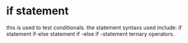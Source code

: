 # if statement
this is used to test conditionals.
the statement syntaxs used include:
    if statement
    if-else statement
    if -else if -statement
    ternary operators.